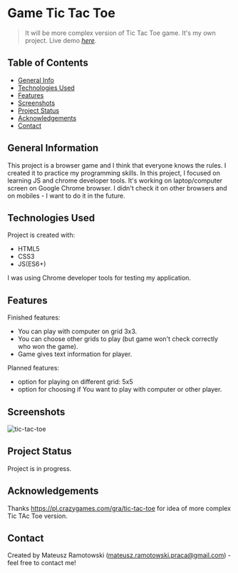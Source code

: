 <!-- finished:
technologies used
contact -->
# Game Tic Tac Toe
> It will be more complex version of Tic Tac Toe game. It's my own project.
> Live demo [_here_](https://mateusz-ramotowski-poland.github.io/Tic-Tac-Toe-Game/). 

## Table of Contents
* [General Info](#general-information)
* [Technologies Used](#technologies-used)
* [Features](#features)
* [Screenshots](#screenshots)
* [Project Status](#project-status)
* [Acknowledgements](#acknowledgements)
* [Contact](#contact)

## General Information
This project is a browser game and I think that everyone knows the rules.  I created it to practice my programming skills. In this project, I focused on learning JS and chrome developer tools. It's working on laptop/computer screen on Google Chrome browser. I didn't check it on other browsers and on mobiles - I want to do it in the future. 

## Technologies Used
Project is created with:
* HTML5
* CSS3
* JS(ES6+)

I was using Chrome developer tools for testing my application.
## Features
Finished features:
- You can play with computer on grid 3x3.
- You can choose other grids to play (but game won't check correctly who won the game).
- Game gives text information for player.

Planned features:
- option for playing on different grid: 5x5
- option for choosing if You want to play with computer or other player.

## Screenshots
![tic-tac-toe](https://user-images.githubusercontent.com/83215700/160283437-6a23a457-7818-4f32-97cc-c1a5b1398638.PNG)

## Project Status
Project is in progress.

## Acknowledgements
Thanks https://pl.crazygames.com/gra/tic-tac-toe for idea of more complex Tic TAc Toe version.

## Contact
Created by Mateusz Ramotowski (mateusz.ramotowski.praca@gmail.com) - feel free to contact me!
